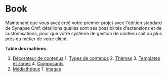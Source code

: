 # Book

Maintenant que vous avez créé votre premier projet avec l'édition standard de Synapse Cmf, détaillons quelles sont ses possibilités d'extensions et de customisations, pour que votre système de gestion de contenu soit au plus près du métier de votre client.

**Table des matières** :

  1. [Décorateur de contenus](1_decorator/README.md)
    1. [Types de contenus](1_decorator/1_content_types.md)
    2. [Thèmes](1_decorator/2_themes.md)
    3. [Templates et zones](1_decorator/3_templates_zones.md)
    4. [Composants](1_decorator/1_components.md)
  2. [Médiathèque](2_medias/README.md)
    1. [Images](2_medias/1_images.md)
